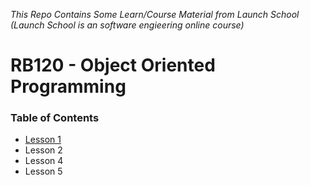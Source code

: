 *This Repo Contains Some Learn/Course Material from Launch School (Launch School is an software engieering online course)*

# RB120 - Object Oriented Programming

### Table of Contents

* [Lesson 1](https://github.com/tlgakn/rb_120/tree/main/lesson_1/oop_book_exercises)
* Lesson 2
* Lesson 4
* Lesson 5
